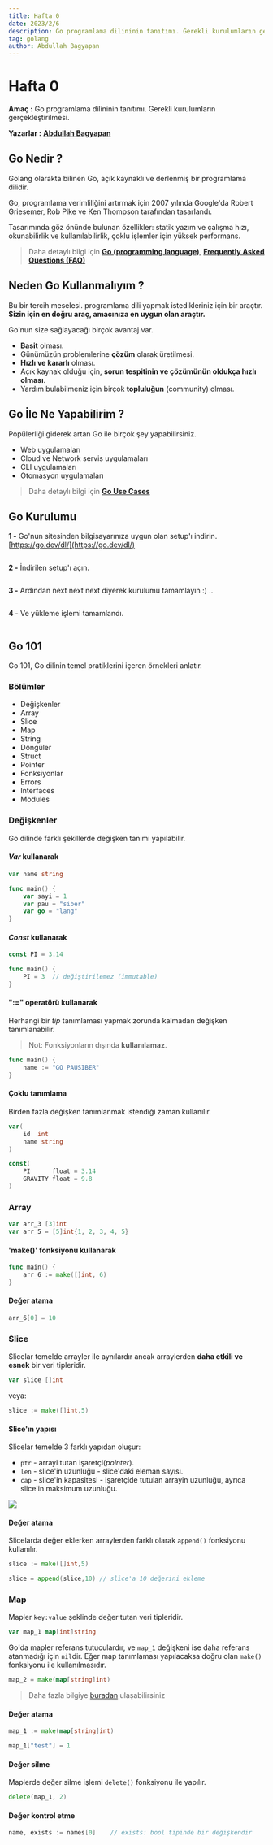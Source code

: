 ```yaml
---
title: Hafta 0
date: 2023/2/6
description: Go programlama dilininin tanıtımı. Gerekli kurulumların gerçekleştirilmesi.
tag: golang
author: Abdullah Bagyapan
---
```


# Hafta 0

**Amaç :** Go programlama dilininin tanıtımı. Gerekli kurulumların gerçekleştirilmesi.

**Yazarlar :** [**Abdullah Bagyapan**](https://github.com/abdullahbagyapan)

## Go Nedir ?

Golang olarakta bilinen Go, açık kaynaklı ve derlenmiş bir programlama dilidir.

Go, programlama verimliliğini artırmak için 2007 yılında Google'da Robert Griesemer, Rob Pike ve Ken Thompson tarafından tasarlandı.

Tasarımında göz önünde bulunan özellikler: statik yazım ve çalışma hızı, okunabilirlik ve kullanılabilirlik, çoklu işlemler için yüksek performans.

> Daha detaylı bilgi için [**Go (programming language)**](https://en.wikipedia.org/wiki/Go_(programming_language)), [**Frequently Asked Questions (FAQ)**](https://go.dev/doc/faq)

## Neden Go Kullanmalıyım ?

Bu bir tercih meselesi. programlama dili yapmak istedikleriniz için bir araçtır. **Sizin için en doğru araç, amacınıza en uygun olan araçtır.**

Go'nun size sağlayacağı birçok avantaj var.

- **Basit** olması.
- Günümüzün problemlerine **çözüm** olarak üretilmesi.
- **Hızlı ve kararlı** olması.
- Açık kaynak olduğu için, **sorun tespitinin ve çözümünün oldukça hızlı olması**.  
- Yardım bulabilmeniz için birçok **topluluğun** (community) olması.

## Go İle Ne Yapabilirim ?

Popülerliği giderek artan Go ile birçok şey yapabilirsiniz.

- Web uygulamaları
- Cloud ve Network servis uygulamaları
- CLI uygulamaları
- Otomasyon uygulamaları

> Daha detaylı bilgi için [**Go Use Cases**](https://go.dev/solutions/use-cases)

## Go Kurulumu

**1 -** Go'nun sitesinden bilgisayarınıza uygun olan setup'ı indirin.
[https://go.dev/dl/](https://go.dev/dl/)

<img>

**2 -** İndirilen setup'ı açın.

<img>

**3 -** Ardından next next next diyerek kurulumu tamamlayın :) ..

<img>

**4 -** Ve yükleme işlemi tamamlandı.

<img>

## Go 101

Go 101, Go dilinin temel pratiklerini içeren örnekleri anlatır.

### Bölümler

- Değişkenler
- Array
- Slice
- Map
- String
- Döngüler
- Struct
- Pointer
- Fonksiyonlar
- Errors
- Interfaces
- Modules


### Değişkenler

Go dilinde farklı şekillerde değişken tanımı yapılabilir.


#### *Var* kullanarak

```go
var name string

func main() {
    var sayi = 1
    var pau = "siber"
    var go = "lang"
}
```

#### *Const* kullanarak

```go
const PI = 3.14

func main() {
    PI = 3  // değiştirilemez (immutable)
}
```

#### ":=" operatörü kullanarak

Herhangi bir *tip* tanımlaması yapmak zorunda kalmadan değişken tanımlanabilir.

> Not: Fonksiyonların dışında **kullanılamaz**.

```go
func main() {
    name := "GO PAUSIBER"
}
```

#### Çoklu tanımlama

Birden fazla değişken tanımlanmak istendiği zaman kullanılır.

```go
var(
    id  int
    name string
)

const(
    PI      float = 3.14
    GRAVITY float = 9.8
)
```

### Array

```go
var arr_3 [3]int
var arr_5 = [5]int{1, 2, 3, 4, 5}
```

#### 'make()' fonksiyonu kullanarak

```go
func main() {
	arr_6 := make([]int, 6)
}
```

#### Değer atama

```go
arr_6[0] = 10
```

### Slice

Slicelar temelde arrayler ile aynılardır ancak arraylerden <b>daha etkili ve esnek</b> bir veri tipleridir.

```go
var slice []int
```

veya:

```go
slice := make([]int,5)
```

#### Slice'ın yapısı

Slicelar temelde 3 farklı yapıdan oluşur:

- `ptr` - arrayi tutan işaretçi(*pointer*).
- `len` - slice'in uzunluğu - slice'daki eleman sayısı.
- `cap` - slice'in kapasitesi - işaretçide tutulan arrayin uzunluğu, ayrıca slice'in maksimum uzunluğu.

<img src="../images/hafta-0/go_slice.png">

#### Değer atama

Slicelarda değer eklerken arraylerden farklı olarak `append()` fonksiyonu kullanılır.

```go
slice := make([]int,5)

slice = append(slice,10) // slice'a 10 değerini ekleme
```

### Map

Mapler `key:value` şeklinde değer tutan veri tipleridir.


```go
var map_1 map[int]string
```

Go'da mapler referans tutuculardır, ve `map_1` değişkeni ise daha referans atanmadığı için `nil`dir.
Eğer map tanımlaması yapılacaksa doğru olan `make()` fonksiyonu ile kullanılmasıdır.

```go
map_2 = make(map[string]int)
```

> Daha fazla bilgiye [buradan](https://go.dev/blog/maps) ulaşabilirsiniz

#### Değer atama

```go
map_1 := make(map[string]int)

map_1["test"] = 1
```

#### Değer silme

Maplerde değer silme işlemi `delete()` fonksiyonu ile yapılır.

```go
delete(map_1, 2)
```

#### Değer kontrol etme

```go
name, exists := names[0]    // exists: bool tipinde bir değişkendir
```